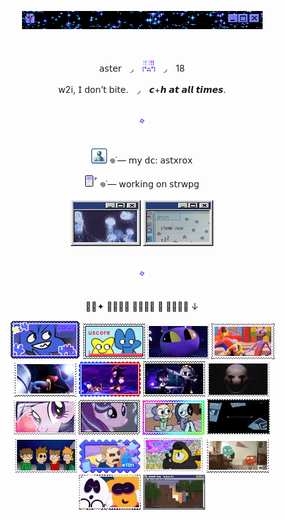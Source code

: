 <div align="center">
  
  ![dc](IMG_8745.gif)

<br>
<p align="center"> 
  
  𝖺𝗌𝗍𝖾𝗋　◞　![dc](IMG_4199.gif)　◞　18

<p align="center">
  𝗐2𝗂, 𝖨 𝖽𝗈𝗇’𝗍 𝖻𝗂𝗍𝖾.　◞　𝙘+𝙝 𝙖𝙩 𝙖𝙡𝙡 𝙩𝙞𝙢𝙚𝙨. </p>

<br>
<div align="center">
  <img src="IMG_3759.gif">
<br>
<br>

![dc](IMG_8530.gif) 𖦹˙— 𝗆𝗒 𝖽𝖼: 𝖺𝗌𝗍𝗑𝗋𝗈𝗑 

![sp](IMG_3756.gif) 𖦹˙— 𝗐𝗈𝗋𝗄𝗂𝗇𝗀 𝗈𝗇 𝗌𝗍𝗋𝗐𝗉𝗀
<br>
<br>
![jelly](IMG_8536.gif) ![zzz](IMG_8537.png)
<br>
<br>
<div align="center">
  <img src="IMG_3759.gif">
<br>
<br> 
<p align="center"> ٠࣪✦ 𝙘𝙤𝙤𝙡 𝙨𝙝𝙞𝙩 𝙄 𝙡𝙞𝙠𝙚 ↓

<div align="center">
  
![four](IMG_8608.png) ![fourx](IMG_8601.png) ![jax](IMG_3806.gif) ![fnyb](IMG_8652.gif) ![shad](IMG_8630.gif) ![sndw](IMG_8633.gif) ![nuzi2](IMG_8690.gif) ![pupt](IMG_3801.gif) ![mlp2](IMG_8540.gif) ![strlglmr](IMG_8696.gif) ![dw](IMG_8694.png) ![dib](IMG_8704.gif) ![ew](IMG_8588.gif) ![tom](IMG_8672.gif) ![gf](IMG_8729.gif) ![tawog](IMG_8683.gif) ![sm](IMG_8679.gif) ![mc](IMG_8731.gif)

